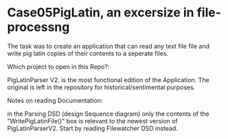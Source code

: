 # Case05PigLatin, an excersize in file-processng 

The task was to create an application that can read any text file file and write pig latin copies of their contents to a seperate files.


Which project to open in this Repo?:

PigLatinParser V2. is the most functional edition of the Application. The original is left in the repository for historical/sentimental purposes.



Notes on reading Documentation:

in the Parsing DSD (design Sequence diagram) only the contents of the "WritePigLatinFile()" box is relevant to the newest version of PigLatinParserV2. 
Start by reading Filewatcher DSD instead.
